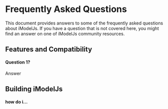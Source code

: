 # Frequently Asked Questions

This document provides answers to some of the frequently asked questions about iModelJs.
If you have a question that is not covered here, you might find an answer on one of iModelJs community resources.

## Features and Compatibility

#### Question 1?
Answer

## Building iModelJs

#### how do i...
